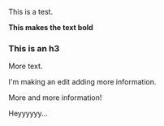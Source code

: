 This is a test.

**This makes the text bold**

### This is an h3
More text.


I'm making an edit adding more information.

More and more information!

Heyyyyyy...